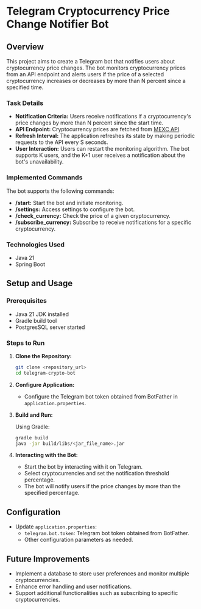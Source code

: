 # Telegram Cryptocurrency Price Change Notifier Bot

## Overview

This project aims to create a Telegram bot that notifies users about cryptocurrency price changes. The bot monitors cryptocurrency prices from an API endpoint and alerts users if the price of a selected cryptocurrency increases or decreases by more than N percent since a specified time.

### Task Details

- **Notification Criteria:** Users receive notifications if a cryptocurrency's price changes by more than N percent since the start time.
- **API Endpoint:** Cryptocurrency prices are fetched from [MEXC API](https://api.mexc.com/api/v3/ticker/price).
- **Refresh Interval:** The application refreshes its state by making periodic requests to the API every S seconds.
- **User Interaction:** Users can restart the monitoring algorithm. The bot supports K users, and the K+1 user receives a notification about the bot's unavailability.

### Implemented Commands

The bot supports the following commands:

- **/start:** Start the bot and initiate monitoring.
- **/settings:** Access settings to configure the bot.
- **/check_currency:** Check the price of a given cryptocurrency.
- **/subscribe_currency:** Subscribe to receive notifications for a specific cryptocurrency.

### Technologies Used

- Java 21
- Spring Boot

## Setup and Usage

### Prerequisites

- Java 21 JDK installed
- Gradle build tool
- PostgresSQL server started

### Steps to Run

1. **Clone the Repository:**
   ```bash
   git clone <repository_url>
   cd telegram-crypto-bot
   ```

2. **Configure Application:**
   - Configure the Telegram bot token obtained from BotFather in `application.properties`.

3. **Build and Run:**

   Using Gradle:
   ```bash
   gradle build
   java -jar build/libs/<jar_file_name>.jar
   ```

5. **Interacting with the Bot:**
   - Start the bot by interacting with it on Telegram.
   - Select cryptocurrencies and set the notification threshold percentage.
   - The bot will notify users if the price changes by more than the specified percentage.

## Configuration

- Update `application.properties`:
  - `telegram.bot.token`: Telegram bot token obtained from BotFather.
  - Other configuration parameters as needed.

## Future Improvements

- Implement a database to store user preferences and monitor multiple cryptocurrencies.
- Enhance error handling and user notifications.
- Support additional functionalities such as subscribing to specific cryptocurrencies.
